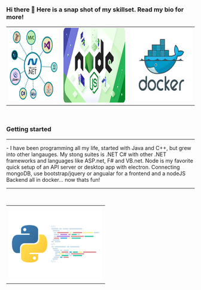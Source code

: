 ### Hi there 👋 Here is a snap shot of my skillset. Read my bio for more!
<table>
  <tr>
    <td width="200px">
      <img src="custom/dotNET.png"  width="200px" height="200px" style="width:200px;height:200px">
    </td>
    <td width="250px">
      <img  src="custom/node.png" width="300px" height="200px" style="width:250px;height:200px">
    </td>
    <td width="250px">
      <img  src="custom/docker.jpg" width="250px" height="200px" style="width:250px;height:200px">
    </td>
  </tr>
</table><br/><h3>Getting started</h3><hr/>
- I have been programming all my life, started with Java and C++, but grew into other langauges. My stong suites is .NET C# with
  other .NET frameworks and languages like ASP.net, F# and VB.net. Node is my favorite quick setup of an API server or desktop
  app with electron. Connecting mongoDB, use bootstrap/jquery or angualar for a frontend and a nodeJS Backend all in docker... 
  now thats fun! <hr/><br/>
<table>
  <td width="250px">
    <img  src="custom/python.png" width="250px" height="200px" style="width:250px;height:200px">
  </td>
</table>

<!--
**sovr610/sovr610** is a ✨ _special_ ✨ repository because its `README.md` (this file) appears on your GitHub profile.

Here are some ideas to get you started:

- 🔭 I’m currently working on ...
- 🌱 I’m currently learning ...
- 👯 I’m looking to collaborate on ...
- 🤔 I’m looking for help with ...
- 💬 Ask me about ...
- 📫 How to reach me: ...
- 😄 Pronouns: ...
- ⚡ Fun fact: ...
-->
